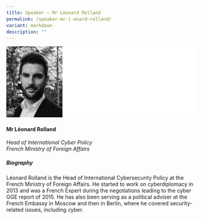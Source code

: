 ```yaml
---
title: Speaker – Mr Léonard Rolland
permalink: /speaker-mr-l-onard-rolland/
variant: markdown
description: ""
---
```

![](/images/2024%20speakers/Leonard_Rolland.png)
#### **Mr Léonard Rolland**

*Head of International Cyber Policy <br>
French Ministry of Foreign Affairs*

##### **Biography**
Léonard Rolland is the Head of International Cybersecurity Policy at the French Ministry of Foreign Affairs. He started to work on cyberdiplomacy in 2013 and was a French Expert during the negotiations leading to the cyber GGE report of 2015. He has also been serving as a political adviser at the French Embassy in Moscow and then in Berlin, where he covered security-related issues, including cyber.